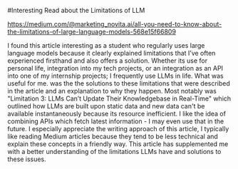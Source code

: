 #Interesting Read about the Limitations of LLM 

https://medium.com/@marketing_novita.ai/all-you-need-to-know-about-the-limitations-of-large-language-models-568e15f66809 

I found this article interesting as a student who regularly uses large language models because it clearly explained limitations that I’ve often experienced firsthand and also offers a solution. Whether its use for personal life, integration into my tech projects, or an integration as an API into one of my internship projects; I frequently use LLMs in life. What was useful for me. was the the solutions to these limitations that were described in the article and an explanation to why they happen. Most notably was "Limitation 3: LLMs Can’t Update Their Knowledgebase in Real-Time" which outlined how LLMs are built upon static data and new data can't be available instantaneously because its resource inefficient. I like the idea of combining APIs which fetch latest information - I may even use that in the future. I especially appreciate the writing approach of this article, I typically like reading Medium articles because they tend to be less technical and explain these concepts in a friendly way. This article has supplemented me with a better understanding of the limitations LLMs have and solutions to these issues.